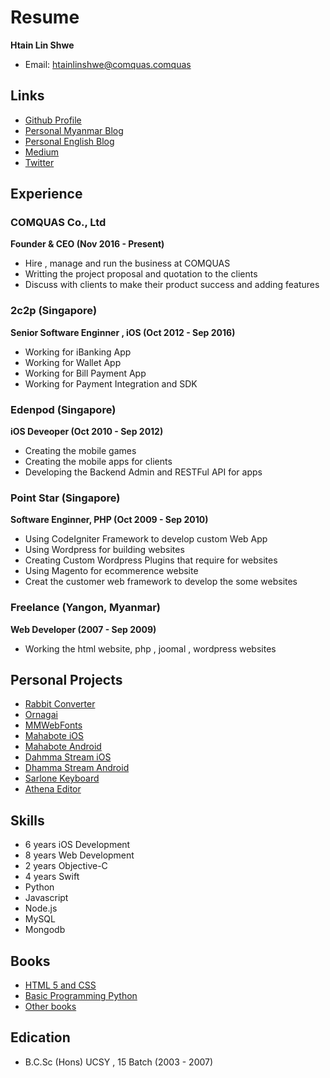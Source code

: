 # Resume

**Htain Lin Shwe**
- Email: htainlinshwe@comquas.comquas

## Links

- [Github Profile](https://github.com/saturngod)
- [Personal Myanmar Blog](http://blog.saturngod.net)
- [Personal English Blog](http://www.saturngod.net)
- [Medium](https://medium.com/@saturngod)
- [Twitter](https://twitter.com/saturngod)

## Experience

### COMQUAS Co., Ltd

**Founder & CEO (Nov 2016 - Present)**

- Hire , manage and run the business at COMQUAS
- Writting the project proposal and quotation to the clients
- Discuss with clients to make their product success and adding features

### 2c2p (Singapore)

**Senior Software Enginner , iOS (Oct 2012 - Sep 2016)**

- Working for iBanking App
- Working for Wallet App
- Working for Bill Payment App
- Working for Payment Integration and SDK

### Edenpod (Singapore)

**iOS Deveoper (Oct 2010 - Sep 2012)**

- Creating the mobile games
- Creating the mobile apps for clients
- Developing the Backend Admin and RESTFul API for apps

### Point Star (Singapore)

**Software Enginner, PHP (Oct 2009 - Sep 2010)**

- Using CodeIgniter Framework to develop custom Web App
- Using Wordpress for building websites
- Creating Custom Wordpress Plugins that require for websites
- Using Magento for ecommerence website
- Creat the customer web framework to develop the some websites

### Freelance (Yangon, Myanmar)

**Web Developer (2007 - Sep 2009)**

- Working the html website, php , joomal , wordpress websites


## Personal Projects

- [Rabbit Converter](http://rabbit-converter.org)
- [Ornagai](http://www.ornagai.com)
- [MMWebFonts](https://mmwebfonts.comquas.com)
- [Mahabote iOS](https://itunes.apple.com/us/app/mahabote/id447992373?mt=8)
- [Mahabote Android](https://play.google.com/store/apps/details?id=com.comquas.mahabote)
- [Dahmma Stream iOS](https://itunes.apple.com/us/app/dhamma-stream/id425139749?mt=8)
- [Dhamma Stream Android](https://play.google.com/store/apps/details?id=com.comquas.dhammastream)
- [Sarlone Keyboard](https://itunes.apple.com/us/app/sar-lone-keyboard/id931481406?mt=8)
- [Athena Editor](https://itunes.apple.com/us/app/athena-editor/id1209898072?mt=8)

## Skills

- 6 years iOS Development
- 8 years Web Development
- 2 years Objective-C
- 4 years Swift
- Python
- Javascript
- Node.js
- MySQL
- Mongodb

## Books

- [HTML 5 and CSS](http://books.saturngod.net/HTML5/index.html)
- [Basic Programming Python](http://books.saturngod.net/programming_basic/index.html)
- [Other books](http://books.saturngod.net)

## Edication

- B.C.Sc (Hons) UCSY , 15 Batch (2003 - 2007)




